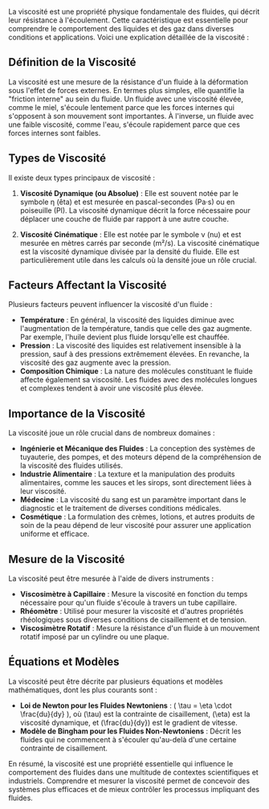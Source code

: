 La viscosité est une propriété physique fondamentale des fluides, qui décrit leur résistance à l'écoulement. Cette caractéristique est essentielle pour comprendre le comportement des liquides et des gaz dans diverses conditions et applications. Voici une explication détaillée de la viscosité :

## Définition de la Viscosité

La viscosité est une mesure de la résistance d'un fluide à la déformation sous l'effet de forces externes. En termes plus simples, elle quantifie la "friction interne" au sein du fluide. Un fluide avec une viscosité élevée, comme le miel, s'écoule lentement parce que les forces internes qui s'opposent à son mouvement sont importantes. À l'inverse, un fluide avec une faible viscosité, comme l'eau, s'écoule rapidement parce que ces forces internes sont faibles.

## Types de Viscosité

Il existe deux types principaux de viscosité :

1. **Viscosité Dynamique (ou Absolue)** : Elle est souvent notée par le symbole η (êta) et est mesurée en pascal-secondes (Pa·s) ou en poiseuille (Pl). La viscosité dynamique décrit la force nécessaire pour déplacer une couche de fluide par rapport à une autre couche.

2. **Viscosité Cinématique** : Elle est notée par le symbole ν (nu) et est mesurée en mètres carrés par seconde (m²/s). La viscosité cinématique est la viscosité dynamique divisée par la densité du fluide. Elle est particulièrement utile dans les calculs où la densité joue un rôle crucial.

## Facteurs Affectant la Viscosité

Plusieurs facteurs peuvent influencer la viscosité d'un fluide :

- **Température** : En général, la viscosité des liquides diminue avec l'augmentation de la température, tandis que celle des gaz augmente. Par exemple, l'huile devient plus fluide lorsqu'elle est chauffée.
- **Pression** : La viscosité des liquides est relativement insensible à la pression, sauf à des pressions extrêmement élevées. En revanche, la viscosité des gaz augmente avec la pression.
- **Composition Chimique** : La nature des molécules constituant le fluide affecte également sa viscosité. Les fluides avec des molécules longues et complexes tendent à avoir une viscosité plus élevée.

## Importance de la Viscosité

La viscosité joue un rôle crucial dans de nombreux domaines :

- **Ingénierie et Mécanique des Fluides** : La conception des systèmes de tuyauterie, des pompes, et des moteurs dépend de la compréhension de la viscosité des fluides utilisés.
- **Industrie Alimentaire** : La texture et la manipulation des produits alimentaires, comme les sauces et les sirops, sont directement liées à leur viscosité.
- **Médecine** : La viscosité du sang est un paramètre important dans le diagnostic et le traitement de diverses conditions médicales.
- **Cosmétique** : La formulation des crèmes, lotions, et autres produits de soin de la peau dépend de leur viscosité pour assurer une application uniforme et efficace.

## Mesure de la Viscosité

La viscosité peut être mesurée à l'aide de divers instruments :

- **Viscosimètre à Capillaire** : Mesure la viscosité en fonction du temps nécessaire pour qu'un fluide s'écoule à travers un tube capillaire.
- **Rhéomètre** : Utilisé pour mesurer la viscosité et d'autres propriétés rhéologiques sous diverses conditions de cisaillement et de tension.
- **Viscosimètre Rotatif** : Mesure la résistance d'un fluide à un mouvement rotatif imposé par un cylindre ou une plaque.

## Équations et Modèles

La viscosité peut être décrite par plusieurs équations et modèles mathématiques, dont les plus courants sont :

- **Loi de Newton pour les Fluides Newtoniens** : \( \tau = \eta \cdot \frac{du}{dy} \), où \(\tau\) est la contrainte de cisaillement, \(\eta\) est la viscosité dynamique, et \(\frac{du}{dy}\) est le gradient de vitesse.
- **Modèle de Bingham pour les Fluides Non-Newtoniens** : Décrit les fluides qui ne commencent à s'écouler qu'au-delà d'une certaine contrainte de cisaillement.

En résumé, la viscosité est une propriété essentielle qui influence le comportement des fluides dans une multitude de contextes scientifiques et industriels. Comprendre et mesurer la viscosité permet de concevoir des systèmes plus efficaces et de mieux contrôler les processus impliquant des fluides.